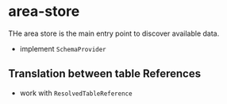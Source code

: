 # area-store

THe area store is the main entry point to discover available data.

- implement `SchemaProvider`

## Translation between table References

- work with `ResolvedTableReference`
